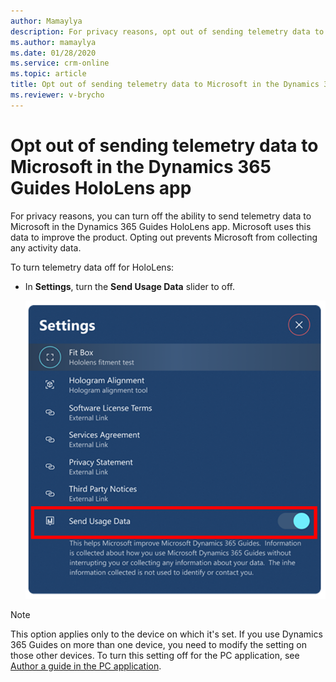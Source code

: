 ```yaml
---
author: Mamaylya
description: For privacy reasons, opt out of sending telemetry data to Microsoft in the Dynamics 365 Guides HoloLens app
ms.author: mamaylya
ms.date: 01/28/2020
ms.service: crm-online
ms.topic: article
title: Opt out of sending telemetry data to Microsoft in the Dynamics 365 Guides HoloLens app
ms.reviewer: v-brycho
---
```


# Opt out of sending telemetry data to Microsoft in the Dynamics 365 Guides HoloLens app

For privacy reasons, you can turn off the ability to send telemetry data to Microsoft in the Dynamics 365 Guides HoloLens app. Microsoft uses this data to improve the product. Opting out prevents Microsoft from collecting any activity data.

To turn telemetry data off for HoloLens:

- In **Settings**, turn the **Send Usage Data** slider to off.

    ![Send Usage Data setting](media/send-usage-data.PNG "Send Usage Data setting")
    
> [!NOTE]
> This option applies only to the device on which it's set. If you use Dynamics 365 Guides on more than one device, you need to modify the setting on those other devices. To turn this setting off for the PC application, see [Author a guide in the PC application](pc-authoring.md). 


